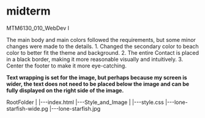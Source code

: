 # midterm
MTM6130_010_WebDev I

The main body and main colors followed the requirements, but some minor changes were made to the details.
    1. Changed the secondary color to beach color to better fit the theme and background.
    2. The entire Contact is placed in a black border, making it more reasonable visually and intuitively.
    3. Center the footer to make it more eye-catching.

**Text wrapping is set for the image, but perhaps because my screen is wider, the text does not need to be placed below the image and can be fully displayed on the right side of the image.**

RootFolder
|
|---index.html
|---Style_and_Image
    |
    |---style.css
    |---lone-starfish-wide.pg
    |---lone-starfish.jpg

